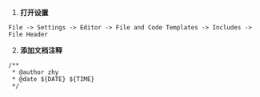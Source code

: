 1. **打开设置**
```
File -> Settings -> Editor -> File and Code Templates -> Includes -> File Header
```

2. **添加文档注释**
```
/**
 * @author zhy
 * @date ${DATE} ${TIME}
 */
```
